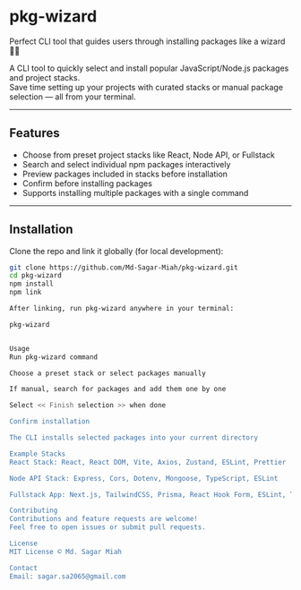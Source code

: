 # pkg-wizard

Perfect CLI tool that guides users through installing packages like a wizard 🧙‍♂️

A CLI tool to quickly select and install popular JavaScript/Node.js packages and project stacks.  
Save time setting up your projects with curated stacks or manual package selection — all from your terminal.

---

## Features

- Choose from preset project stacks like React, Node API, or Fullstack
- Search and select individual npm packages interactively
- Preview packages included in stacks before installation
- Confirm before installing packages
- Supports installing multiple packages with a single command

---

## Installation

Clone the repo and link it globally (for local development):

```bash
git clone https://github.com/Md-Sagar-Miah/pkg-wizard.git
cd pkg-wizard
npm install
npm link

After linking, run pkg-wizard anywhere in your terminal:

pkg-wizard


Usage
Run pkg-wizard command

Choose a preset stack or select packages manually

If manual, search for packages and add them one by one

Select << Finish selection >> when done

Confirm installation

The CLI installs selected packages into your current directory

Example Stacks
React Stack: React, React DOM, Vite, Axios, Zustand, ESLint, Prettier

Node API Stack: Express, Cors, Dotenv, Mongoose, TypeScript, ESLint

Fullstack App: Next.js, TailwindCSS, Prisma, React Hook Form, ESLint, TypeScript

Contributing
Contributions and feature requests are welcome!
Feel free to open issues or submit pull requests.

License
MIT License © Md. Sagar Miah

Contact
Email: sagar.sa2065@gmail.com
```
